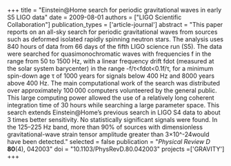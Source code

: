 +++
title = "Einstein@Home search for periodic gravitational waves in early S5 LIGO data"
date = 2009-08-01
authors = ["LIGO Scientific Collaboration"]
publication_types = ['article-journal']
abstract = "This paper reports on an all-sky search for periodic gravitational waves from sources such as deformed isolated rapidly spinning neutron stars. The analysis uses 840 hours of data from 66 days of the fifth LIGO science run (S5). The data were searched for quasimonochromatic waves with frequencies f in the range from 50 to 1500 Hz, with a linear frequency drift fdot (measured at the solar system barycenter) in the range -f/τ<fdot<0.1f/τ, for a minimum spin-down age τ of 1000 years for signals below 400 Hz and 8000 years above 400 Hz. The main computational work of the search was distributed over approximately 100 000 computers volunteered by the general public. This large computing power allowed the use of a relatively long coherent integration time of 30 hours while searching a large parameter space. This search extends Einstein@Home’s previous search in LIGO S4 data to about 3 times better sensitivity. No statistically significant signals were found. In the 125–225 Hz band, more than 90% of sources with dimensionless gravitational-wave strain tensor amplitude greater than 3×10^-24would have been detected."
selected = false
publication = "*Physical Review D* **80**(4), 042003"
doi = "10.1103/PhysRevD.80.042003"
projects =['GRAVITY']
+++
